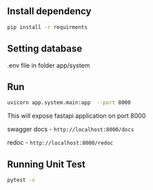## Install dependency
```bash
pip install -r requirments
```

## Setting database 
.env file in folder app/system   

## Run
```bash
uvicorn app.system.main:app  --port 8000
```

This will expose fastapi application on port 8000

swagger docs - `http://localhost:8000/docs`

redoc - `http://localhost:8000/redoc`


## Running Unit Test
```bash
pytest -v
```